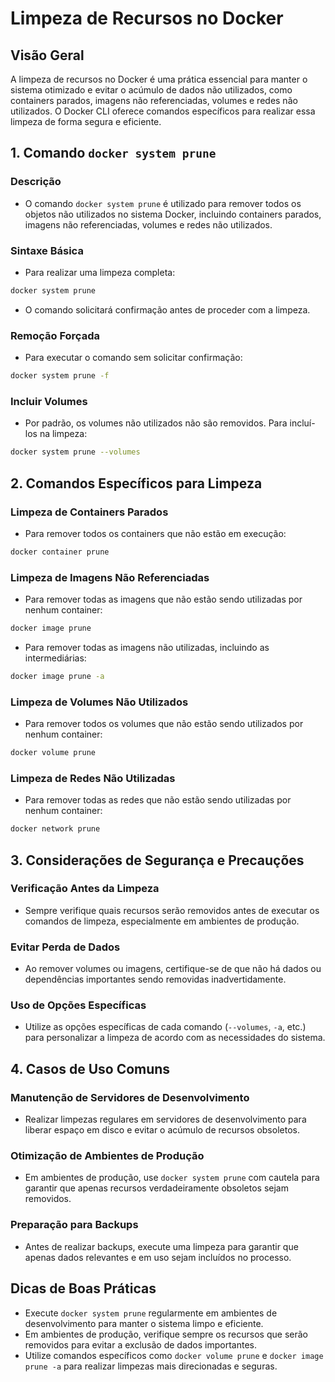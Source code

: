 
# Limpeza de Recursos no Docker

## Visão Geral
A limpeza de recursos no Docker é uma prática essencial para manter o sistema otimizado e evitar o acúmulo de dados não utilizados, como containers parados, imagens não referenciadas, volumes e redes não utilizados. O Docker CLI oferece comandos específicos para realizar essa limpeza de forma segura e eficiente.

## 1. Comando `docker system prune`

### Descrição
- O comando `docker system prune` é utilizado para remover todos os objetos não utilizados no sistema Docker, incluindo containers parados, imagens não referenciadas, volumes e redes não utilizados.

### Sintaxe Básica
- Para realizar uma limpeza completa:

```bash
docker system prune
```

- O comando solicitará confirmação antes de proceder com a limpeza.

### Remoção Forçada
- Para executar o comando sem solicitar confirmação:

```bash
docker system prune -f
```

### Incluir Volumes
- Por padrão, os volumes não utilizados não são removidos. Para incluí-los na limpeza:

```bash
docker system prune --volumes
```

## 2. Comandos Específicos para Limpeza

### Limpeza de Containers Parados
- Para remover todos os containers que não estão em execução:

```bash
docker container prune
```

### Limpeza de Imagens Não Referenciadas
- Para remover todas as imagens que não estão sendo utilizadas por nenhum container:

```bash
docker image prune
```

- Para remover todas as imagens não utilizadas, incluindo as intermediárias:

```bash
docker image prune -a
```

### Limpeza de Volumes Não Utilizados
- Para remover todos os volumes que não estão sendo utilizados por nenhum container:

```bash
docker volume prune
```

### Limpeza de Redes Não Utilizadas
- Para remover todas as redes que não estão sendo utilizadas por nenhum container:

```bash
docker network prune
```

## 3. Considerações de Segurança e Precauções

### Verificação Antes da Limpeza
- Sempre verifique quais recursos serão removidos antes de executar os comandos de limpeza, especialmente em ambientes de produção.

### Evitar Perda de Dados
- Ao remover volumes ou imagens, certifique-se de que não há dados ou dependências importantes sendo removidas inadvertidamente.

### Uso de Opções Específicas
- Utilize as opções específicas de cada comando (`--volumes`, `-a`, etc.) para personalizar a limpeza de acordo com as necessidades do sistema.

## 4. Casos de Uso Comuns

### Manutenção de Servidores de Desenvolvimento
- Realizar limpezas regulares em servidores de desenvolvimento para liberar espaço em disco e evitar o acúmulo de recursos obsoletos.

### Otimização de Ambientes de Produção
- Em ambientes de produção, use `docker system prune` com cautela para garantir que apenas recursos verdadeiramente obsoletos sejam removidos.

### Preparação para Backups
- Antes de realizar backups, execute uma limpeza para garantir que apenas dados relevantes e em uso sejam incluídos no processo.

## Dicas de Boas Práticas
- Execute `docker system prune` regularmente em ambientes de desenvolvimento para manter o sistema limpo e eficiente.
- Em ambientes de produção, verifique sempre os recursos que serão removidos para evitar a exclusão de dados importantes.
- Utilize comandos específicos como `docker volume prune` e `docker image prune -a` para realizar limpezas mais direcionadas e seguras.

